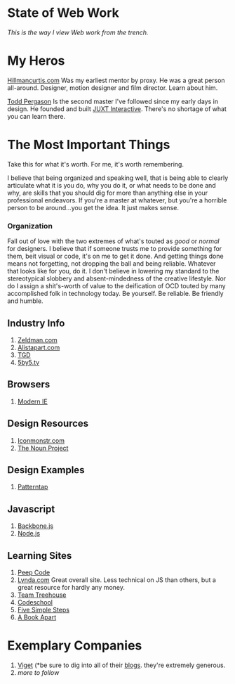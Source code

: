# State of Web Work
*This is the way I view Web work from the trench.*

# My Heros
[Hillmancurtis.com](http://hillmancurtis.com) Was my earliest mentor by proxy. He was a great person all-around. Designer, motion designer and film director. Learn about him.

[Todd Pergason](http://toddp.me/) Is the second master I've followed since my early days in design. He founded and built [JUXT Interactive](http://www.juxtinteractive.com). There's no shortage of what you can learn there.

# The Most Important Things
Take this for what it's worth. For me, it's worth remembering. 

I believe that being organized and speaking well, that is being able to clearly articulate what it is you do, why you do it, or what needs to be done and why, are skills that you should dig for more than anything else in your professional endeavors. If you're a master at whatever, but you're a horrible person to be around...you get the idea. It just makes sense.

### Organization
Fall out of love with the two extremes of what's touted as *good* or *normal* for designers. I believe that if someone trusts me to provide something for them, beit visual or code, it's on me to get it done. And getting things done means not forgetting, not dropping the ball and being reliable. Whatever that looks like for you, do it. I don't believe in lowering my standard to the stereotypical slobbery and absent-mindedness of the creative lifestyle. Nor do I assign a shit's-worth of value to the deification of OCD touted by many accomplished folk in technology today. Be yourself. Be reliable. Be friendly and humble.

## Industry Info
1. [Zeldman.com](http://www.zeldman.com/)
2. [Alistapart.com](http://alistapart.com/)
3. [TGD](http://thegreatdiscontent.com/)
4. [5by5.tv](http://5by5.tv/)

## Browsers
1. [Modern IE](http://www.modern.ie/en-us)

## Design Resources
1. [Iconmonstr.com](http://iconmonstr.com/)
2. [The Noun Project](http://thenounproject.com/)

## Design Examples
1. [Patterntap](http://patterntap.com/)

## Javascript
1. [Backbone.js](http://backbonejs.org/)
2. [Node.js](http://nodejs.org/)

## Learning Sites
1. [Peep Code](https://peepcode.com/)
2. [Lynda.com](http://www.lynda.com/) Great overall site. Less technical on JS than others, but a great resource for hardly any money.
3. [Team Treehouse](http://teamtreehouse.com/)
4. [Codeschool](http://codeschool.com/)
5. [Five Simple Steps](http://www.fivesimplesteps.com/)
6. [A Book Apart](http://www.abookapart.com/)

# Exemplary Companies
1. [Viget](http://viget.com/) (*be sure to dig into all of their [blogs](http://viget.com/blogs). they're extremely generous.
2. *more to follow*

